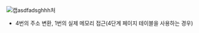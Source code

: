 ![캡asdfadsghhh처](https://user-images.githubusercontent.com/23302973/101168243-7d3f1f00-367e-11eb-98a0-1c4b62865b8b.PNG)
- 4번의 주소 변환, 1번의 실제 메모리 접근(4단계 페이지 테이블을 사용하는 경우)


